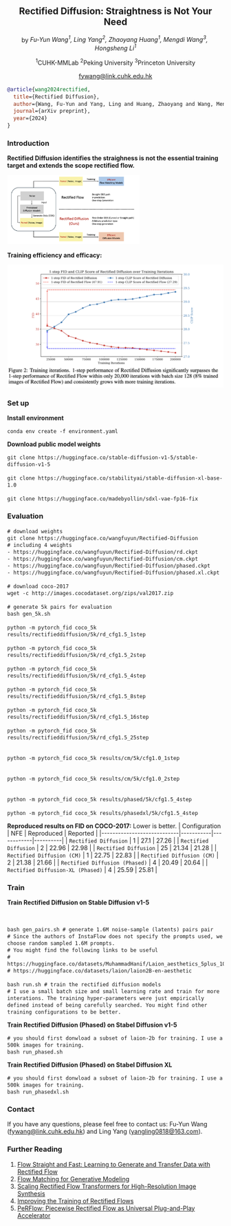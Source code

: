 <div align="center">

## Rectified Diffusion: Straightness is Not Your Need



by *Fu-Yun Wang<sup>1</sup>, Ling Yang<sup>2</sup>, Zhaoyang Huang<sup>1</sup>, Mengdi Wang<sup>3</sup>, 
Hongsheng Li<sup>1</sup>*

<sup>1</sup>CUHK-MMLab   <sup>2</sup>Peking University   <sup>3</sup>Princeton University

fywang@link.cuhk.edu.hk
</div>



```bibtex
@article{wang2024rectified,
  title={Rectified Diffusion},
  author={Wang, Fu-Yun and Yang, Ling and Huang, Zhaoyang and Wang, Mengdi and Li, Hongsheng},
  journal={arXiv preprint},
  year={2024}
}
```

### Introduction

**Rectified Diffusion identifies the straighness is not the essential training target and extends the scope rectified flow.**

<img src="./assets/rectified-diffusion.png" alt="fm-curve" style="zoom:30%;" />



**Training efficiency and efficacy:** 

<img src="./assets/fids.png" alt="fm-curve" style="zoom:50%;" />



### Set up

**Install environment**
```shell
conda env create -f environment.yaml
```
**Download public model weights**
```
git clone https://huggingface.co/stable-diffusion-v1-5/stable-diffusion-v1-5

git clone https://huggingface.co/stabilityai/stable-diffusion-xl-base-1.0

git clone https://huggingface.co/madebyollin/sdxl-vae-fp16-fix
```


### Evaluation
```shell
# download weights
git clone https://huggingface.co/wangfuyun/Rectified-Diffusion
# including 4 weights
- https://huggingface.co/wangfuyun/Rectified-Diffusion/rd.ckpt
- https://huggingface.co/wangfuyun/Rectified-Diffusion/cm.ckpt
- https://huggingface.co/wangfuyun/Rectified-Diffusion/phased.ckpt
- https://huggingface.co/wangfuyun/Rectified-Diffusion/phased.xl.ckpt

# download coco-2017
wget -c http://images.cocodataset.org/zips/val2017.zip

# generate 5k pairs for evaluation 
bash gen_5k.sh

python -m pytorch_fid coco_5k results/rectifieddiffusion/5k/rd_cfg1.5_1step

python -m pytorch_fid coco_5k results/rectifieddiffusion/5k/rd_cfg1.5_2step

python -m pytorch_fid coco_5k results/rectifieddiffusion/5k/rd_cfg1.5_4step

python -m pytorch_fid coco_5k results/rectifieddiffusion/5k/rd_cfg1.5_8step

python -m pytorch_fid coco_5k results/rectifieddiffusion/5k/rd_cfg1.5_16step

python -m pytorch_fid coco_5k results/rectifieddiffusion/5k/rd_cfg1.5_25step


python -m pytorch_fid coco_5k results/cm/5k/cfg1.0_1step


python -m pytorch_fid coco_5k results/cm/5k/cfg1.0_2step


python -m pytorch_fid coco_5k results/phased/5k/cfg1.5_4step

python -m pytorch_fid coco_5k results/phasedxl/5k/cfg1.5_4step

```

**Reproduced results on FID on COCO-2017:** Lower is better.
| Configuration     |         NFE                | Reproduced | Reported |
|----------------------------|-----------|------------|----------|
| `Rectified Diffusion`            |    1         | 27.1       | 27.26    |
| `Rectified Diffusion`            |     2        | 22.96      | 22.98    |
| `Rectified Diffusion`            |      25      | 21.34      | 21.28    |
| `Rectified Diffusion (CM)`            |   1             | 22.75      | 22.83    |
| `Rectified Diffusion (CM)`            |    2            | 21.38      | 21.66    |
| `Rectified Diffusion (Phased)`            |   4        | 20.49      | 20.64    |
| `Rectified Diffusion-XL (Phased)`            |  4      | 25.59      | 25.81    |

### Train


**Train Rectified Diffusion on Stable Diffusion v1-5**
```shell


bash gen_pairs.sh # generate 1.6M noise-sample (latents) pairs pair
# Since the authors of InstaFlow does not specify the prompts used, we choose random sampled 1.6M prompts. 
# You might find the following links to be useful
# https://huggingface.co/datasets/MuhammadHanif/Laion_aesthetics_5plus_1024_33M
# https://huggingface.co/datasets/laion/laion2B-en-aesthetic

bash run.sh # train the rectified diffusion models
# I use a small batch size and small learning rate and train for more interations. The training hyper-parameters were just empirically defined instead of being carefully searched. You might find other training configurations to be better.
```


**Train Rectified Diffusion (Phased) on Stabel Diffusion v1-5**
```shell
# you should first donwload a subset of laion-2b for training. I use a 500k images for training.
bash run_phased.sh
```

**Train Rectified Diffusion (Phased) on Stabel Diffusion XL**
```shell
# you should first donwload a subset of laion-2b for training. I use a 500k images for training.
bash run_phasedxl.sh
```

### Contact

If you have any questions, please feel free to contact us: Fu-Yun Wang (fywang@link.cuhk.edu.hk) and Ling Yang (yangling0818@163.com).



### Further Reading

1. [Flow Straight and Fast: Learning to Generate and Transfer Data with Rectified Flow](https://arxiv.org/abs/2209.03003)
2. [Flow Matching for Generative Modeling](https://arxiv.org/abs/2210.02747)
3. [Scaling Rectified Flow Transformers for High-Resolution Image Synthesis](https://arxiv.org/abs/2403.03206)
4. [Improving the Training of Rectified Flows](https://arxiv.org/abs/2405.20320)
5. [PeRFlow: Piecewise Rectified Flow as Universal Plug-and-Play Accelerator](https://arxiv.org/abs/2405.07510)
